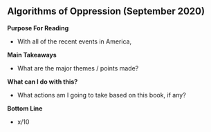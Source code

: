 ## Algorithms of Oppression (September 2020)

**Purpose For Reading**
- With all of the recent events in America, 
 
**Main Takeaways**
- What are the major themes / points made?

**What can I do with this?**
- What actions am I going to take based on this book, if any?

**Bottom Line**
- x/10
<!--stackedit_data:
eyJoaXN0b3J5IjpbOTE4OTkyNTAyXX0=
-->